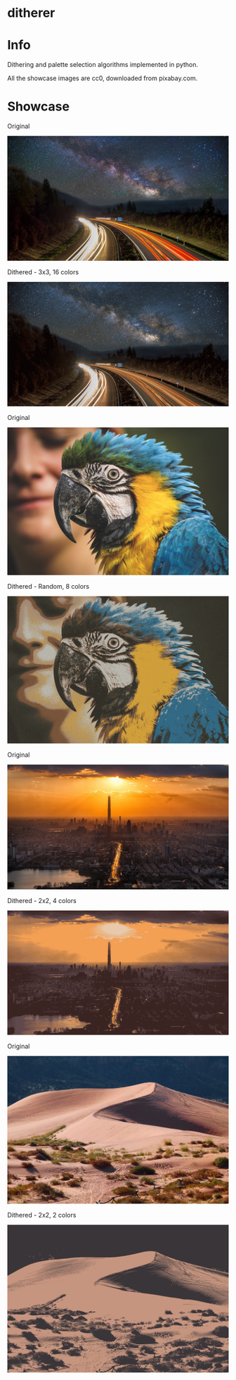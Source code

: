 # ditherer

# Info

Dithering and palette selection algorithms implemented in python.

All the showcase images are cc0, downloaded from pixabay.com.

# Showcase

Original

![original_image](outputShowcase/milk.jpg)

Dithered - 3x3, 16 colors

![dithered_image](outputShowcase/milk3x3.png)

Original

![original_image](outputShowcase/parrot.jpg)

Dithered - Random, 8 colors

![dithered_image](outputShowcase/parrotr.png)

Original

![original_image](outputShowcase/city.jpeg)

Dithered - 2x2, 4 colors

![dithered_image](outputShowcase/city2x2.png)

Original

![original_image](outputShowcase/desert.jpg)

Dithered - 2x2, 2 colors

![dithered_image](outputShowcase/desert2x2.png)
